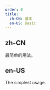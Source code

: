 ```yaml
---
order: 0
title:
  zh-CN: 基本
  en-US: Basic
---
```


## zh-CN
最简单的用法。


## en-US
The simplest usage.
